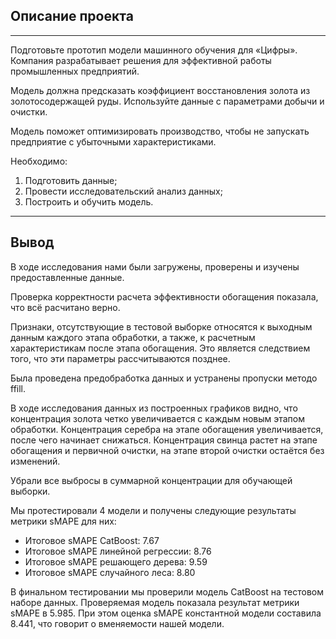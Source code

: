 ## Описание проекта
---
Подготовьте прототип модели машинного обучения для «Цифры». Компания разрабатывает решения для эффективной работы промышленных предприятий.

Модель должна предсказать коэффициент восстановления золота из золотосодержащей руды. Используйте данные с параметрами добычи и очистки. 

Модель поможет оптимизировать производство, чтобы не запускать предприятие с убыточными характеристиками.

Необходимо:

1. Подготовить данные;
2. Провести исследовательский анализ данных;
3. Построить и обучить модель.

---
## Вывод 
В ходе исследования нами были загружены, проверены и изучены предоставленные данные.

Проверка корректности расчета эффективности обогащения показала, что всё расчитано верно.

Признаки, отсутствующие в тестовой выборке относятся к выходным данным каждого этапа обработки, а также, к расчетным характеристикам после этапа обогащения. Это является следствием того, что эти параметры рассчитываются позднее.

Была проведена предобработка данных и устранены пропуски методо ffill.

В ходе исследования данных из построенных графиков видно, что концентрация золота четко увеличивается с каждым новым этапом обработки. Концентрация серебра на этапе обогащения увеличивается, после чего начинает снижаться. Концентрация свинца растет на этапе обогащения и первичной очистки, на этапе второй очистки остаётся без изменений.

Убрали все выбросы в суммарной концентрации для обучающей выборки.

Мы протестировали 4 модели и получены следующие результаты метрики sMAPE для них:

- Итоговое sMAPE CatBoost: 7.67
- Итоговое sMAPE линейной регрессии: 8.76
- Итоговое sMAPE решающего дерева: 9.59
- Итоговое sMAPE случайного леса: 8.80

В финальном тестировании мы проверили модель  CatBoost на тестовом наборе данных. Проверяемая модель показала результат метрики sMAPE в 5.985. При этом оценка sMAPE константной модели составила 8.441, что говорит о вменяемости нашей модели.